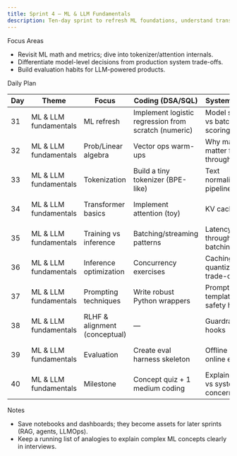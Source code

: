 ```yaml
---
title: Sprint 4 — ML & LLM Fundamentals
description: Ten-day sprint to refresh ML foundations, understand transformer mechanics, and prepare evaluation workflows.
---
```


Focus Areas

- Revisit ML math and metrics; dive into tokenizer/attention internals.
- Differentiate model-level decisions from production system trade-offs.
- Build evaluation habits for LLM-powered products.

Daily Plan

| Day | Theme | Focus | Coding (DSA/SQL) | System Design | ML/LLM | Build/Project | Behavioral/Portfolio | Checkpoint |
| --- | --- | --- | --- | --- | --- | --- | --- | --- |
| 31 | ML & LLM fundamentals | ML refresh | Implement logistic regression from scratch (numeric) | Model serving vs batch scoring | Bias/variance, metrics (precision/recall/F1) | Notes + flashcards | Explain a trade-off decision | — |
| 32 | ML & LLM fundamentals | Prob/Linear algebra | Vector ops warm-ups | Why matrix ops matter for throughput | Distributions, Bayes, matrix intuition | Math snippets notebook | Explain assumptions plainly | — |
| 33 | ML & LLM fundamentals | Tokenization | Build a tiny tokenizer (BPE-like) | Text normalization pipelines | Embedding vs token vocab | Tokenizer playground | ELI5: tokenization | — |
| 34 | ML & LLM fundamentals | Transformer basics | Implement attention (toy) | KV cache idea | Attention & positional encodings | Attention demo notebook | Explain attention simply | — |
| 35 | ML & LLM fundamentals | Training vs inference | Batching/streaming patterns | Latency vs throughput; batching | Fine-tuning vs LoRA vs prompting | Pros/cons matrix | Story: choose right approach | — |
| 36 | ML & LLM fundamentals | Inference optimization | Concurrency exercises | Caching, quantization trade-offs | Sampling, temperature, top-k/p | Latency experiments | Explain SLO thinking | — |
| 37 | ML & LLM fundamentals | Prompting techniques | Write robust Python wrappers | Prompt templating & safety hooks | Few-shot, self-consistency | Prompt cookbook | Story: reduced hallucinations | — |
| 38 | ML & LLM fundamentals | RLHF & alignment (conceptual) | — | Guardrails/HITL hooks | Labeling → reward → policy tuning | Alignment notes | Story: ethics & compliance | — |
| 39 | ML & LLM fundamentals | Evaluation | Create eval harness skeleton | Offline vs online eval loop | Accuracy, groundedness, latency, cost | Eval dashboard sketch | Story: measured what matters | — |
| 40 | ML & LLM fundamentals | Milestone | Concept quiz + 1 medium coding | Explain model vs system concerns | Flashcard review | Publish “LLM Fundamentals” notes | Peer Q&A | Milestone 4 |

Notes

- Save notebooks and dashboards; they become assets for later sprints (RAG, agents, LLMOps).
- Keep a running list of analogies to explain complex ML concepts clearly in interviews.
